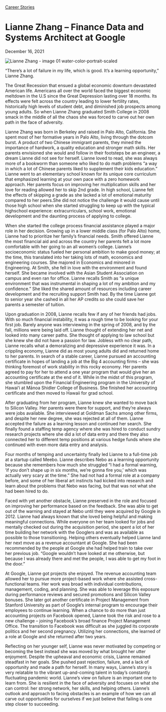 [//]: # (title: Lianne Zhang –Finance Data and Systems Architect at Google)

[//]: # (main_image: https://madamambition.com/wp-content/uploads/2021/12/Lianne-Zhang-image-01-water-color-portrait-scaled-1.jpg)

[Career Stories](https://madamambition.com/category/career-stories/)

Lianne Zhang – Finance Data and Systems Architect at Google
===========================================================

December 16, 2021

![](https://madamambition.com/wp-content/uploads/2021/12/Lianne-Zhang-image-01-water-color-portrait-scaled-1.jpg "Lianne Zhang - image 01 water-color-portrait-scaled")

“There’s a lot of failure in my life, which is good. It’s a learning opportunity,” Lianne Zhang.

The Great Recession that ensued a global economic downturn devastated American life. Americans all over the world faced the biggest economic meltdown in the U.S since the Great Depression lasting over 18 months. Its effects were felt across the country leading to lower fertility rates, historically high levels of student debt, and diminished job prospects among young adults. So when Lianne Zhang graduated Smith College in 2008 smack in the middle of all the chaos she was forced to carve out her own path in the face of adversity.

Lianne Zhang was born in Berkeley and raised in Palo Alto, California. She spent most of her formative years in Palo Alto, living through the dotcom burst. A product of two Chinese immigrant parents, they mined the importance of hardwork, a quality education and stronger math skills. Her parents envisioned she would and follow in their footsteps be an engineer, a dream Lianne did not see for herself. Lianne loved to read, she was always more of a bookworm than someone who liked to do math problems “a way in which a lot of Chinese parents liked to supplement their kids education.” Lianne went to an elementary school known for its unique core curriculum that emphasized learning at your own pace with a zero homework approach. Her parents focus on improving her multiplication skills and her love for reading allowed her to skip 2nd grade. In high school, Lianne felt the effects of skipping a grade as she lacked a lot of emotional maturity compared to her peers.She did not notice the challenge it would cause until those high school when she started struggling to keep up with the typical highschool experience: extracurriculars, school work, emotional development and the daunting process of applying to college.

When she started the college process financial assistance played a major role in her decision. Growing up in a lower middle class (for Palo Alto) home, Lianne had to prioritize her family’s financial needs. Smith offered Lianne the most financial aid and across the country her parents felt a lot more comfortable with her going to an all women’s college. Lianne’s socioeconomic status fueled her personal ambition to make good money; at the time, this translated into her taking lots of math, economics and engineering courses. She majored in Economics and minored in Engineering. At Smith, she fell in love with the environment and found herself. She became involved with the Asian Student Association on campus and even ran for office. Lianne recalls Smith as “a unique environment that was instrumental in shaping a lot of my ambition and my confidence.” She liked the shared amount of resources including career development and the recruiting support Smith had. By the time Lianne got to senior year she cashed in all her AP credits so she could save her parents a semester of tuition.

Upon graduation in 2008, Lianne recalls few if any of her friends had jobs. With so much financial instability, it was a rough time to be looking for your first job. Barely anyone was interviewing in the spring of 2008, and by the fall, millions were being laid off. Lianne thought of extending her net and looked into many career paths. She thought of applying to law school but she knew she did not have a passion for law. Jobless with no clear path, Lianne recalls what a demoralizing and depressive experience it was. In a crippling economy, Lianne did as most young adults did and returned home to her parents. In search of a stable career, Lianne pursued an accounting certificate in hopes of landing a job at the Big 4 accounting firms – she was thinking foremost of work stability in this rocky economy. Her parents agreed to pay for her to attend a one year program that would give her an accounting certificate at the end of it. While in the midst of this program, she stumbled upon the Financial Engineering program in the University of Hawaiʻi at Mānoa Shidler College of Business. She finished her accounting certificate and then moved to Hawaii for grad school.

After graduating from her program, Lianne knew she wanted to move back to Silicon Valley. Her parents were there for support, and they’re always were jobs available. She interviewed at Goldman Sachs among other firms, and despite her new degree, she was rejected at all of them. Lianne accepted the failure as a learning lesson and continued her search. She finally found a staffing temp agency where she was hired to conduct sundry research projects where she did a lot of data entry and there they also connected her to different temp positions at various hedge funds where she continued with even more data entry and analysis.

Four months of temping and uncertainty finally led Lianne to a full-time job at a startup called Meebo. Lianne describes Nebo as a learning opportunity because she remembers how much she struggled “I had a formal warning, ‘if you don’t shape up in six months, we’re gonna fire you,’ which was actually very scary at the time.” She had not had a formal role at a company before, and some of her liberal art instincts had kicked into research and learn about the problems that Nebo was facing, but that was not what she had been hired to do.

Faced with yet another obstacle, Lianne preserved in the role and focused on improving her performance based on the feedback. She was able to get out of the warning and stayed at Nebo until they were acquired by Google in 2012. Lianne had always known that she loved being helpful and making meaningful connections. While everyone on her team looked for jobs and mentally checked out during the acquisition period, she spent a lot of her time building her network with the Googlers and was as available as possible to those transitioning. Helping others eventually helped Lianne land her next move as a revenue accountant at Google. She had been recommended by the people at Google she had helped train to take over her previous job. “Google wouldn’t have looked at me otherwise, but because I was already there and met the people, I was able to get my foot in the door.”

At Google, Lianne got projects she enjoyed. The revenue accounting team allowed her to pursue more project-based work where she assisted cross-functional teams. Her work was broad with individual contributions, management, coding, and planning. She was able to leverage this exposure during performance reviews and secured promotions and Silicon Valley bonuses. She later got another certificate in Project Management from Stanford University as part of Google’s internal program to encourage their employees to continue learning. When a chance to do more than just accounting projects on Facebook opened, Lianne took the risk and rose to a new challenge – joining Facebook’s broad finance Project Management Office. The transition to Facebook was difficult as she juggled its corporate politics and her second pregnancy. Utilizing her connections, she learned of a role at Google and she returned after two years.

Reflecting on her younger self, Lianne was never motivated by competing or becoming the best instead she was moved by what brought her utter enjoyment. Despite the upheaval and economic crisis, Lianne remained steadfast in her goals. She pushed past rejection, failure, and a lack of opportunity and made a path for herself. In many ways, Lianne’s story is very relatable to the vibrant up-and-coming talent in today’s constantly fluctuating pandemic world. Lianne’s view on failure is an important one to learn from. She is resilient in the face of adversity and focuses on what she can control: her strong network, her skills, and helping others. Lianne’s outlook and approach to facing obstacles is an example of how we can all carve out opportunities for ourselves if we just believe that failing is one step closer to succeeding.